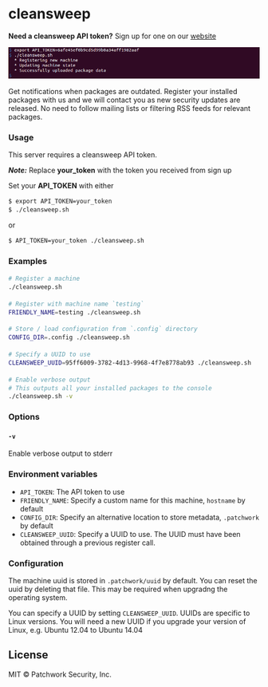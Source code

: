 # cleansweep

**Need a cleansweep API token?** Sign up for one on our [website](https://patchworksecurity.com)

![](screenshot.png)

Get notifications when packages are outdated. Register your installed packages with us and we will contact you as new security updates are released. No need to follow mailing lists or filtering RSS feeds for relevant packages.

### Usage

This server requires a cleansweep API token.

_**Note:**_ Replace **your_token** with the token you received from sign up

Set your **API_TOKEN** with either

```sh
$ export API_TOKEN=your_token
$ ./cleansweep.sh
```

or


```sh
$ API_TOKEN=your_token ./cleansweep.sh
```


### Examples


```sh
# Register a machine
./cleansweep.sh

# Register with machine name `testing`
FRIENDLY_NAME=testing ./cleansweep.sh

# Store / load configuration from `.config` directory
CONFIG_DIR=.config ./cleansweep.sh

# Specify a UUID to use
CLEANSWEEP_UUID=95ff6009-3782-4d13-9968-4f7e8778ab93 ./cleansweep.sh

# Enable verbose output
# This outputs all your installed packages to the console
./cleansweep.sh -v
```

### Options

#### `-v`

Enable verbose output to stderr

### Environment variables

- `API_TOKEN`: The API token to use
- `FRIENDLY_NAME`: Specify a custom name for this machine, `hostname` by default
- `CONFIG_DIR`: Specify an alternative location to store metadata, `.patchwork` by default
- `CLEANSWEEP_UUID`: Specify a UUID to use. The UUID must have been obtained through a previous register call.


### Configuration

The machine uuid is stored in `.patchwork/uuid` by default. You can reset the uuid by deleting that file. This may be required when upgradng the operating system.

You can specify a UUID by setting `CLEANSWEEP_UUID`. UUIDs are specific to Linux versions. You will need a new UUID if you upgrade your version of Linux, e.g. Ubuntu 12.04 to Ubuntu 14.04

## License

MIT © Patchwork Security, Inc.
